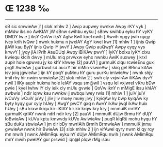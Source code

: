 # Œ 1238 ‰
---
sB sic smwieAw ]1] slok mhlw 2 ] Awip aupwey nwnkw Awpy rKY vyk
] mMdw iks no AwKIAY jW sBnw swihbu eyku ] sBnw swihbu eyku hY vyKY DMDY
lwie ] iksY QoVw iksY Aglw KwlI koeI nwih ] Awvih nµgy jwih nµgy ivcy
krih ivQwr ] nwnk hukmu n jwxIAY AgY kweI kwr ]1] mhlw 1 ]
ijnis Qwip jIAW kau ByjY ijnis Qwip lY jwvY ] Awpy Qwip auQwpY Awpy eyqy
vys krwvY ] jyqy jIA iPrih AauDUqI Awpy iBiKAw pwvY ] lyKY bolxu lyKY
clxu kwiequ kIcih dwvy ] mUlu miq prvwxw eyho nwnku AwiK suxwey ]
krxI aupir hoie qpwvsu jy ko khY khwey ]2] pauVI ] gurmuiK clqu
rcwieEnu gux prgtI AwieAw ] gurbwxI sd aucrY hir mMin vswieAw ]
skiq geI BRmu kitAw isv joiq jgwieAw ] ijn kY poqY puMnu hY guru purKu
imlwieAw ] nwnk shjy imil rhy hir nwim smwieAw ]2] slok mhlw 2
] swh cly vxjwirAw iliKAw dyvY nwil ] ilKy aupir hukmu hoie leIAY
vsqu sm@wil ] vsqu leI vxjwreI vKru bDw pwie ] kyeI lwhw lY cly
ieik cly mUlu gvwie ] QoVw iknY n mMigE iksu khIAY swbwis ] ndir
iqnw kau nwnkw ij swbqu lwey rwis ]1] mhlw 1 ] juiV juiV ivCuVy
ivCuiV juVy ] jIiv jIiv muey muey jIvy ] kyiqAw ky bwp kyiqAw ky byty kyqy
gur cyly hUey ] AwgY pwCY gxq n AwvY ikAw jwqI ikAw huix hUey ] sBu
krxw ikrqu kir ilKIAY kir kir krqw kry kry ] mnmuiK mrIAY gurmuiK
qrIAY nwnk ndrI ndir kry ]2] pauVI ] mnmuiK dUjw Brmu hY dUjY
loBwieAw ] kUVu kptu kmwvdy kUVo AwlwieAw ] puqR klqRü mohu hyqu hY sBu
duKu sbwieAw ] jm dir bDy mwrIAih Brmih BrmwieAw ] mnmuiK jnmu
gvwieAw nwnk hir BwieAw ]3] slok mhlw 2 ] ijn vifAweI qyry nwm
kI qy rqy mn mwih ] nwnk AMimRqu eyku hY dUjw AMimRqu nwih ] nwnk AMimRqu
mnY mwih pweIAY gur prswid ] iqn@I pIqw rMg isau
####
